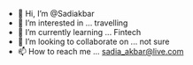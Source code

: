- 👋 Hi, I’m @Sadiakbar
- 👀 I’m interested in ... travelling
- 🌱 I’m currently learning ... Fintech
- 💞️ I’m looking to collaborate on ... not sure
- 📫 How to reach me ... sadia_akbar@live.com

<!---
Sadiakbar/Sadiakbar is a ✨ special ✨ repository because its `README.md` (this file) appears on your GitHub profile.
You can click the Preview link to take a look at your changes.
--->
